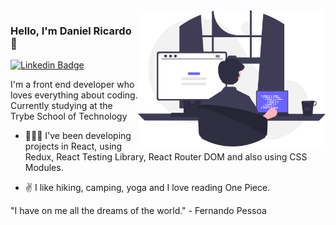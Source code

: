 <img align="right" src="imgs/logo.svg" width="300"/>

### Hello, I'm Daniel Ricardo 👋

[![Linkedin Badge](https://img.shields.io/badge/-DanielRicardo-3333cc?style=flat-square&logo=Linkedin&logoColor=white&link=https://www.linkedin.com/in/danielricardo/)](https://www.linkedin.com/in/danielricardo/)

I'm a front end developer who loves everything about coding. Currently studying at the Trybe School of Technology

- 👨🏻‍💻 I've been developing projects in React, using Redux, React Testing Library, React Router DOM and also using CSS Modules.

- :v: I like hiking, camping, yoga and I love reading One Piece.

"I have on me all the dreams of the world." - Fernando Pessoa